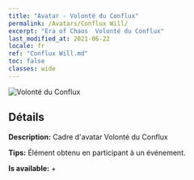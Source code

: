 ```yaml
---
title: "Avatar - Volonté du Conflux"
permalink: /Avatars/Conflux Will/
excerpt: "Era of Chaos  Volonté du Conflux"
last_modified_at: 2021-06-22
locale: fr
ref: "Conflux Will.md"
toc: false
classes: wide
---
```

 ![Volonté du Conflux](/images/a/avatarFrame_117.png)

## Détails

 **Description:** Cadre d'avatar Volonté du Conflux 

 **Tips:** Élément obtenu en participant à un événement. 

 **Is available:**  + 

